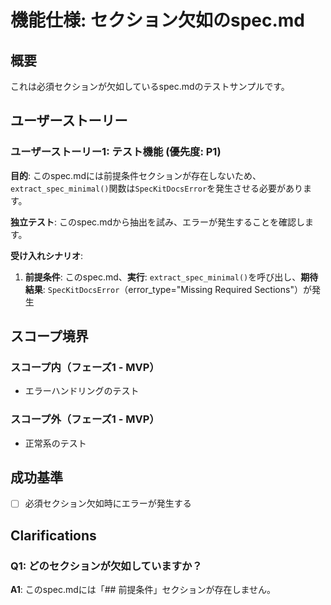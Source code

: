# 機能仕様: セクション欠如のspec.md

## 概要

これは必須セクションが欠如しているspec.mdのテストサンプルです。

## ユーザーストーリー

### ユーザーストーリー1: テスト機能 (優先度: P1)

**目的**: このspec.mdには前提条件セクションが存在しないため、`extract_spec_minimal()`関数は`SpecKitDocsError`を発生させる必要があります。

**独立テスト**: このspec.mdから抽出を試み、エラーが発生することを確認します。

**受け入れシナリオ**:

1. **前提条件**: このspec.md、**実行**: `extract_spec_minimal()`を呼び出し、**期待結果**: `SpecKitDocsError`（error_type="Missing Required Sections"）が発生

## スコープ境界

### スコープ内（フェーズ1 - MVP）

- エラーハンドリングのテスト

### スコープ外（フェーズ1 - MVP）

- 正常系のテスト

## 成功基準

- [ ] 必須セクション欠如時にエラーが発生する

## Clarifications

### Q1: どのセクションが欠如していますか？

**A1**: このspec.mdには「## 前提条件」セクションが存在しません。
